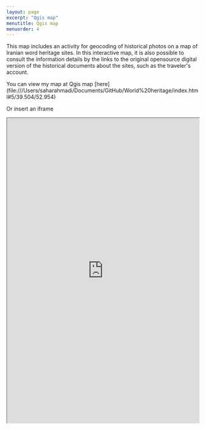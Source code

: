 ```yaml
---
layout: page
excerpt: "Qgis map"
menutitle: Qgis map
menuorder: 4
---
```

This map includes an activity for geocoding of historical photos on a map of Iranian word heritage sites. In this interactive map, it is also possible to consult the information details by the links to the original opensource digital version of the historical documents about the sites, such as the traveler's account.

You can view my map at Qgis map [here] (file:///Users/saharahmadi/Documents/GitHub/World%20heritage/index.html#5/39.504/52.954)

Or insert an iframe

<iframe src="https://github.com/Sahar-ahmadi/Sahar-ahmadi.github.io/blob/main/World%20heritage/index.html/" width="100%" height="800"></iframe>
